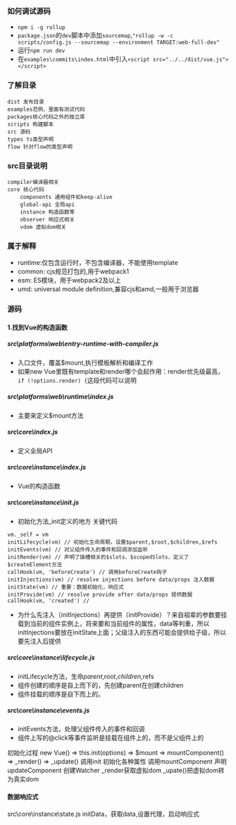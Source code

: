 ### 如何调试源码
- `npm i -g rollup`
- `package.json`的`dev`脚本中添加`sourcemap`,`"rollup -w -c scripts/config.js --sourcemap --environment TARGET:web-full-dev"`
- 运行`npm run dev`
- 在`examples\commits\index.html`中引入`<script src="../../dist/vue.js"></script>`

### 了解目录
```
dist 发布目录
examples范例，里面有测试代码
packages核心代码之外的独立库
scripts 构建脚本
src 源码
types ts类型声明
flow 针对flow的类型声明
```

### src目录说明
```
compiler编译器相关
core 核心代码
    components 通用组件如keep-alive
    global-api 全局api
    instance 构造函数等
    observer 响应式相关
    vdom 虚拟dom相关
```

### 属于解释
- runtime:仅包含运行时，不包含编译器，不能使用template
- common: cjs规范打包的,用于webpack1
- esm: ES模块，用于webpack2及以上
- umd: universal module definition,兼容cjs和amd,一般用于浏览器


### 源码
#### 1.找到Vue的构造函数
##### src\platforms\web\entry-runtime-with-compiler.js
- 入口文件，覆盖$mount,执行模板解析和编译工作
- 如果new Vue里既有template和render哪个会起作用：render优先级最高，`if (!options.render) {`这段代码可以说明

##### src\platforms\web\runtime\index.js
- 主要来定义$mount方法

##### src\core\index.js
- 定义全局API

##### src\core\instance\index.js
- Vue的构造函数


##### src\core\instance\init.js
- 初始化方法_init定义的地方
关键代码
```
vm._self = vm
initLifecycle(vm) // 初始化生命周期，设置$parent,$root,$children,$refs
initEvents(vm) // 对父组件传入的事件和回调添加监听
initRender(vm) // 声明了插槽相关的$slots、$scopedSlots，定义了$createElement方法
callHook(vm, 'beforeCreate') // 调用beforeCreate钩子
initInjections(vm) // resolve injections before data/props 注入数据
initState(vm) // 重要：数据初始化，响应式
initProvide(vm) // resolve provide after data/props 提供数据
callHook(vm, 'created') // 
```
- 为什么先注入（initInjections）再提供（initProvide）？来自祖辈的参数要挂载到当前的组件实例上，将来要和当前组件的属性，data等判重，所以initInjections要放在initState上面；父级注入的东西可能会提供给子级，所以要先注入后提供
##### src\core\instance\lifecycle.js
- initLifecycle方法，生命$parent,$root,$children,$refs
- 组件创建的顺序是自上而下的，先创建parent在创建children
- 组件挂载的顺序是自下而上的。

##### src\core\instance\events.js
- initEvents方法，处理父组件传入的事件和回调
- 组件上写的@click等事件监听是挂载在组件上的，而不是父组件上的


初始化过程
new Vue() => this.init(options) => $mount => mountComponent() => _render() => _update()
调用init      初始化各种属性  调用mountComponent 声明updateComponent 创建Watcher _render获取虚拟dom _upate()把虚拟dom转为真实dom



#### 数据响应式
src\core\instance\state.js
initData，获取data,设置代理，启动响应式
